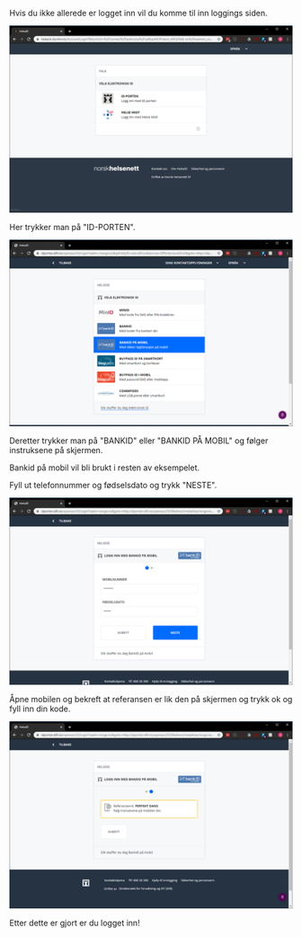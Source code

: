 Hvis du ikke allerede er logget inn vil du komme til inn loggings siden.

![LoggInnSts](img/LoggInnSts.PNG)

Her trykker man på "ID-PORTEN".

![LoggInnIdp](img/LoggInnIdp.PNG)

Deretter trykker man på "BANKID" eller "BANKID PÅ MOBIL" og følger instruksene på skjermen.

Bankid på mobil vil bli brukt i resten av eksempelet.

Fyll ut telefonnummer og fødselsdato og trykk "NESTE".

![LoggInnBankid](img/LoggInnBankid.PNG)

Åpne mobilen og bekreft at referansen er lik den på skjermen og trykk ok og fyll inn din kode.

![LoggInnBankidRef](img/LoggInnBankidRef.PNG)

Etter dette er gjort er du logget inn!

